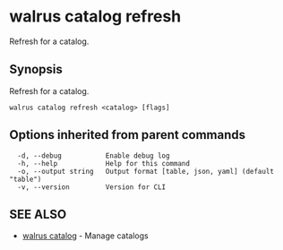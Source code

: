 # walrus catalog refresh

Refresh for a catalog.

## Synopsis

Refresh for a catalog.

```
walrus catalog refresh <catalog> [flags]
```

## Options inherited from parent commands

```
  -d, --debug           Enable debug log
  -h, --help            Help for this command
  -o, --output string   Output format [table, json, yaml] (default "table")
  -v, --version         Version for CLI
```

## SEE ALSO

* [walrus catalog](walrus_catalog)	 - Manage catalogs

